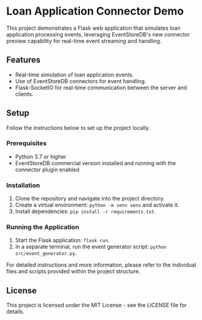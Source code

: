 # Loan Application Connector Demo

This project demonstrates a Flask web application that simulates loan application processing events, leveraging EventStoreDB's new connector preview capability for real-time event streaming and handling.

## Features

- Real-time simulation of loan application events.
- Use of EventStoreDB connectors for event handling.
- Flask-SocketIO for real-time communication between the server and clients.

## Setup

Follow the instructions below to set up the project locally.

### Prerequisites

- Python 3.7 or higher
- EventStoreDB commercial version installed and running with the connector plugin enabled

### Installation

1. Clone the repository and navigate into the project directory.
2. Create a virtual environment: `python -m venv venv` and activate it.
3. Install dependencies: `pip install -r requirements.txt`.

### Running the Application

1. Start the Flask application: `flask run`.
2. In a separate terminal, run the event generator script: `python src/event_generator.py`.

For detailed instructions and more information, please refer to the individual files and scripts provided within the project structure.

## License

This project is licensed under the MIT License - see the LICENSE file for details.
